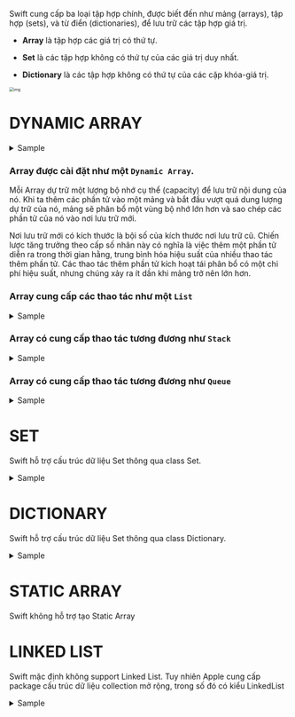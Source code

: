 Swift cung cấp ba loại tập hợp chính, được biết đến như mảng (arrays), tập hợp (sets), và từ điển (dictionaries), để lưu trữ các tập hợp giá trị. 

- **Array** là tập hợp các giá trị có thứ tự. 

- **Set** là các tập hợp không có thứ tự của các giá trị duy nhất. 

- **Dictionary** là các tập hợp không có thứ tự của các cặp khóa-giá trị.

<img src="https://p.ipic.vip/elwkgp.png" alt="img" style="zoom:50%;" />

# DYNAMIC ARRAY
<details>
  <summary>Sample</summary>

```swift
# Các cách khai báo Array
let arrayOfInts = [1, 2, 3, 4, 5]
let arrayOfInts = [Int](repeating: 0, count: 5)  // [0, 0, 0, 0, 0]
let arrayOfInts: [Int] = [] // Empty
let arrayOfStrings: [String] = ["Apple", "Banana", "Cherry"]
let arrayOfStrings = [String]()

# Truy cập giá trị
let firstElement = arrayOfInts[0]  // 1
let secondElement = arrayOfStrings[1]  // "Banana"
```

</details>


### Array được cài đặt như một `Dynamic Array`.

Mỗi Array dự trữ một lượng bộ nhớ cụ thể (capacity) để lưu trữ nội dung của nó. Khi ta thêm các phần tử vào một mảng và bắt đầu vượt quá dung lượng dự trữ của nó, mảng sẽ phân bổ một vùng bộ nhớ lớn hơn và sao chép các phần tử của nó vào nơi lưu trữ mới. 

Nơi lưu trữ mới có kích thước là bội số của kích thước nơi lưu trữ cũ. Chiến lược tăng trưởng theo cấp số nhân này có nghĩa là việc thêm một phần tử diễn ra trong thời gian hằng, trung bình hóa hiệu suất của nhiều thao tác thêm phần tử. Các thao tác thêm phần tử kích hoạt tái phân bổ có một chi phí hiệu suất, nhưng chúng xảy ra ít dần khi mảng trở nên lớn hơn.

### Array cung cấp các thao tác như một `List`

<details>
  <summary>Sample</summary>

```swift
var arrayOfInts = [1, 2, 3]
arrayOfInts.append(4)  // [1, 2, 3, 4]
arrayOfInts.append(contentsOf: [5, 6])  // [1, 2, 3, 4, 5, 6]
arrayOfInts.insert(0, at: 0)  // [0, 1, 2, 3, 4, 5, 6]
arrayOfInts.remove(at: 0)  // [1, 2, 3, 4, 5, 6]
```

</details>

### Array có cung cấp thao tác tương đương như `Stack` 

<details>
  <summary>Sample</summary>

```swift
extension Array {
    // Phương thức thêm phần tử vào cuối stack (push)
    mutating func push(_ element: Element) {
        self.append(element)
    }
    
    // Phương thức xoá và trả về phần tử cuối cùng của stack (pop)
    mutating func pop() -> Element? {
        return self.popLast()
    }
    
    // Phương thức trả về phần tử cuối cùng mà không xoá nó (peek)
    func peek() -> Element? {
        return self.last
    }
    
    // Kiểm tra stack có rỗng hay không
    var isEmptyStack: Bool {
        return self.isEmpty
    }
    
    // Đếm số phần tử trong stack
    var stackSize: Int {
        return self.count
    }
}
```

</details>

### Array có cung cấp thao tác tương đương như `Queue` 

<details>
  <summary>Sample</summary>

```swift
extension Array {
    // Phương thức thêm phần tử vào cuối hàng đợi (enqueue)
    mutating func enqueue(_ element: Element) {
        self.append(element)
    }
    
    // Phương thức xoá và trả về phần tử đầu tiên của hàng đợi (dequeue)
    mutating func dequeue() -> Element? {
        guard !self.isEmpty else { return nil }
        return self.removeFirst()
    }
    
    // Phương thức trả về phần tử đầu tiên mà không xoá nó (peek)
    func peek() -> Element? {
        return self.first
    }
    
    // Kiểm tra hàng đợi có rỗng hay không
    var isEmptyQueue: Bool {
        return self.isEmpty
    }
    
    // Đếm số phần tử trong hàng đợi
    var queueSize: Int {
        return self.count
    }
}
```

</details>

# SET
Swift hỗ trợ cấu trúc dữ liệu Set thông qua class Set.

<details>
  <summary>Sample</summary>

```swift
// Khai báo và khởi tạo Set
var setA: Set<Int> = [1, 2, 3, 4, 5]
var setB: Set<Int> = [4, 5, 6, 7, 8]

// Thêm phần tử vào Set
setA.insert(6)
print("Set A after insert: \(setA)")  // [1, 2, 3, 4, 5, 6]

// Xoá phần tử khỏi Set
if let removedElement = setA.remove(3) {
    print("Removed element: \(removedElement)")  // 3
}
print("Set A after remove: \(setA)")  // [1, 2, 4, 5, 6]

// Kiểm tra phần tử có tồn tại trong Set không
let containsElement = setA.contains(4)
print("Set A contains 4: \(containsElement)")  // true

// Đếm số phần tử trong Set
let setSize = setA.count
print("Set A size: \(setSize)")  // 5

// Kiểm tra Set có rỗng không
let isEmptySet = setA.isEmpty
print("Set A is empty: \(isEmptySet)")  // false

// Hợp (Union) của hai Set
let unionSet = setA.union(setB)
print("Union of Set A and Set B: \(unionSet)")  // [1, 2, 4, 5, 6, 7, 8]

// Giao (Intersection) của hai Set
let intersectionSet = setA.intersection(setB)
print("Intersection of Set A and Set B: \(intersectionSet)")  // [4, 5, 6]

// Phần tử có trong Set A nhưng không có trong Set B (Subtracting)
let subtractingSet = setA.subtracting(setB)
print("Subtracting Set B from Set A: \(subtractingSet)")  // [1, 2]

// Phần tử có trong Set A hoặc Set B, nhưng không có trong cả hai (Symmetric Difference)
let symmetricDifferenceSet = setA.symmetricDifference(setB)
print("Symmetric Difference of Set A and Set B: \(symmetricDifferenceSet)")  // [1, 2, 7, 8]

// Duyệt qua các phần tử trong Set
print("Elements in Set A:")
for element in setA {
    print(element)
}

// Làm rỗng Set
setA.removeAll()
print("Set A after removing all elements: \(setA)")  // []


```

</details>

# DICTIONARY
Swift hỗ trợ cấu trúc dữ liệu Set thông qua class Dictionary.

<details>
  <summary>Sample</summary>

```swift
// Khai báo và khởi tạo Dictionary
// Cách 1: Khai báo rỗng
var emptyDict1: [String: Int] = [:]
var emptyDict2 = [String: Int]()

// Cách 2: Khởi tạo với các giá trị cụ thể
var dict: [String: Int] = ["One": 1, "Two": 2, "Three": 3]

// Thêm (put) một cặp key-value vào Dictionary
dict["Four"] = 4
print("Dictionary after adding key 'Four': \(dict)")  // ["One": 1, "Two": 2, "Three": 3, "Four": 4]

// Cập nhật (update) giá trị cho một key đã tồn tại
if let oldValue = dict.updateValue(5, forKey: "Four") {
    print("Old value for key 'Four': \(oldValue)")  // 4
}
print("Dictionary after updating key 'Four': \(dict)")  // ["One": 1, "Two": 2, "Three": 3, "Four": 5]

// Xoá (remove) một cặp key-value khỏi Dictionary
dict["Two"] = nil
print("Dictionary after removing key 'Two': \(dict)")  // ["One": 1, "Three": 3, "Four": 5]

if let removedValue = dict.removeValue(forKey: "Three") {
    print("Removed value for key 'Three': \(removedValue)")  // 3
}
print("Dictionary after removing key 'Three': \(dict)")  // ["One": 1, "Four": 5]

// Truy cập giá trị bằng key
if let value = dict["One"] {
    print("Value for key 'One': \(value)")  // 1
}

// Kiểm tra sự tồn tại của key
let containsKey = dict.keys.contains("Four")
print("Dictionary contains key 'Four': \(containsKey)")  // true

// Đếm số phần tử trong Dictionary
let dictSize = dict.count
print("Dictionary size: \(dictSize)")  // 2

// Kiểm tra Dictionary có rỗng không
let isEmptyDict = dict.isEmpty
print("Dictionary is empty: \(isEmptyDict)")  // false

// Duyệt qua các phần tử trong Dictionary
print("Elements in Dictionary:")
for (key, value) in dict {
    print("\(key): \(value)")
}

// Truy cập tất cả các keys và values
let keys = Array(dict.keys)
let values = Array(dict.values)
print("Keys: \(keys)")  // ["One", "Four"]
print("Values: \(values)")  // [1, 5]

// Làm rỗng Dictionary
dict.removeAll()
print("Dictionary after removing all elements: \(dict)")  // [:]

```

</details>

# STATIC ARRAY
Swift không hỗ trợ tạo Static Array

# LINKED LIST
Swift mặc định không support Linked List. Tuy nhiên Apple cung cấp package cấu trúc dữ liệu collection mở rộng, trong số đó có kiểu LinkedList

<details>
  <summary>Sample</summary>

- SPM:  "https://github.com/apple/swift-collections.git"

```swift
import Collections

// Sử dụng LinkedList từ Swift Collections
var linkedList = LinkedList<Int>()
linkedList.append(1)
linkedList.append(2)
linkedList.append(3)

print("Linked List Elements:")
for element in linkedList {
    print(element)
}

linkedList.removeFirst()
print("Linked List after removing first element:")
for element in linkedList {
    print(element)
}

```

</details>